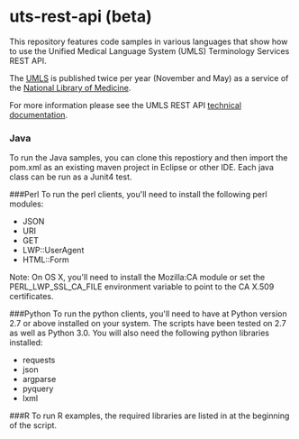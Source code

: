 # uts-rest-api (beta)
This repository features code samples in various languages that show how to use the Unified Medical Language System (UMLS) Terminology Services REST API.

The [UMLS](http://www.nlm.nih.gov/research/umls) is published twice per year (November and May) as a service of the [National Library of Medicine](http://www.nlm.nih.gov).

For more information please see the UMLS REST API [technical documentation](https://documentation.uts.nlm.nih.gov/rest/home.html).

### Java
To run the Java samples, you can clone this repostiory and then import the pom.xml as an existing maven project in Eclipse or other IDE.  Each java class can be run as a Junit4 test.

###Perl
To run the perl clients, you'll need to install the following perl modules:
*   JSON
*   URI 
*   GET
*   LWP::UserAgent
*   HTML::Form

Note: On OS X, you'll need to install the Mozilla:CA module or set the PERL_LWP_SSL_CA_FILE environment variable to point to the CA X.509 certificates.

###Python
To run the python clients, you'll need to have at Python version 2.7 or above installed on your system.  The scripts have been tested on 2.7 as well as Python 3.0.  You will also need the following python libraries installed:
*   requests
*   json
*   argparse
*   pyquery
*   lxml

###R
To run R examples, the required libraries are listed in at the beginning of the script.
